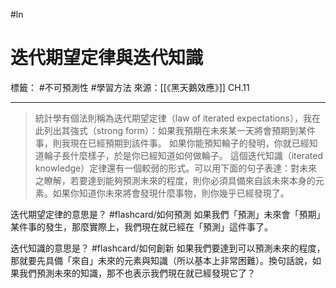 #ln 
# 迭代期望定律與迭代知識
標籤： #不可預測性 #學習方法
來源：[[《黑天鵝效應》]] CH.11

---

> 統計學有個法則稱為迭代期望定律（law of iterated expectations），我在此列出其強式（strong form）：如果我預期在未來某一天將會預期到某件事，則我現在已經預期到該件事。
> 如果你能預知輪子的發明，你就已經知道輪子長什麼樣子，於是你已經知道如何做輪子。
> 這個迭代知識（iterated knowledge）定律還有一個較弱的形式。可以用下面的句子表達：對未來之瞭解，若要達到能夠預測未來的程度，則你必須具備來自該未來本身的元素。如果你知道你未來將會發現什麼事物，則你幾乎已經發現了。

迭代期望定律的意思是？ #flashcard/如何預測 
如果我們「預測」未來會「預期」某件事的發生，那麼實際上，我們現在就已經在「預測」這件事了。

迭代知識的意思是？ #flashcard/如何創新 
如果我們要達到可以預測未來的程度，那就要先具備「來自」未來的元素與知識（所以基本上非常困難）。換句話說，如果我們預測未來的知識，那不也表示我們現在就已經發現它了？